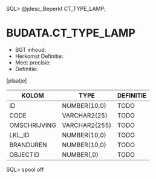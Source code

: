 SQL> @jdesc_Beperkt CT_TYPE_LAMP;

# BUDATA.CT_TYPE_LAMP

                                                                                                
* BGT inhoud: 
* Herkomst Definitie: 
* Meet precisie: 
* Definitie: 

[plaatje]

                                      
|KOLOM                           	|TYPE          	|DEFINITIE|                                                           
|------                          	|----          	|-----    |                                                           
|ID                              	|NUMBER(10,0)  	|TODO|                                                                
|CODE                            	|VARCHAR2(25)  	|TODO|                                                                
|OMSCHRIJVING                    	|VARCHAR2(255) 	|TODO|                                                                
|LKL_ID                          	|NUMBER(10,0)  	|TODO|                                                                
|BRANDUREN                       	|NUMBER(10,0)  	|TODO|                                                                
|OBJECTID                        	|NUMBER(,0)    	|TODO|                                                                
SQL> spool off

